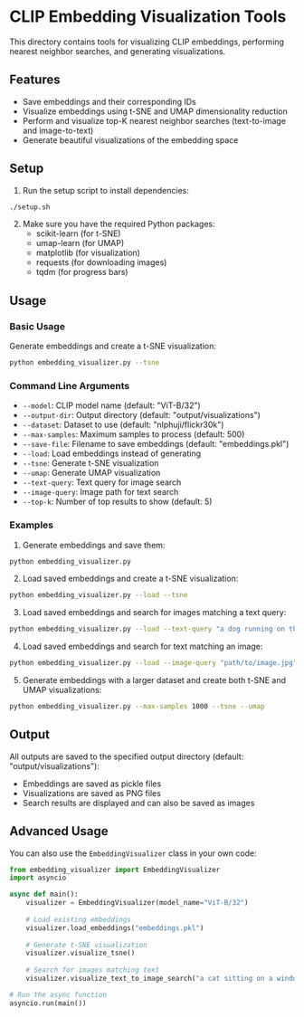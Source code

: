 # CLIP Embedding Visualization Tools

This directory contains tools for visualizing CLIP embeddings, performing nearest neighbor searches, and generating visualizations.

## Features

- Save embeddings and their corresponding IDs
- Visualize embeddings using t-SNE and UMAP dimensionality reduction
- Perform and visualize top-K nearest neighbor searches (text-to-image and image-to-text)
- Generate beautiful visualizations of the embedding space

## Setup

1. Run the setup script to install dependencies:

```bash
./setup.sh
```

2. Make sure you have the required Python packages:
   - scikit-learn (for t-SNE)
   - umap-learn (for UMAP)
   - matplotlib (for visualization)
   - requests (for downloading images)
   - tqdm (for progress bars)

## Usage

### Basic Usage

Generate embeddings and create a t-SNE visualization:

```bash
python embedding_visualizer.py --tsne
```

### Command Line Arguments

- `--model`: CLIP model name (default: "ViT-B/32")
- `--output-dir`: Output directory (default: "output/visualizations")
- `--dataset`: Dataset to use (default: "nlphuji/flickr30k")
- `--max-samples`: Maximum samples to process (default: 500)
- `--save-file`: Filename to save embeddings (default: "embeddings.pkl")
- `--load`: Load embeddings instead of generating
- `--tsne`: Generate t-SNE visualization
- `--umap`: Generate UMAP visualization
- `--text-query`: Text query for image search
- `--image-query`: Image path for text search
- `--top-k`: Number of top results to show (default: 5)

### Examples

1. Generate embeddings and save them:

```bash
python embedding_visualizer.py
```

2. Load saved embeddings and create a t-SNE visualization:

```bash
python embedding_visualizer.py --load --tsne
```

3. Load saved embeddings and search for images matching a text query:

```bash
python embedding_visualizer.py --load --text-query "a dog running on the beach" --top-k 10
```

4. Load saved embeddings and search for text matching an image:

```bash
python embedding_visualizer.py --load --image-query "path/to/image.jpg" --top-k 5
```

5. Generate embeddings with a larger dataset and create both t-SNE and UMAP visualizations:

```bash
python embedding_visualizer.py --max-samples 1000 --tsne --umap
```

## Output

All outputs are saved to the specified output directory (default: "output/visualizations"):

- Embeddings are saved as pickle files
- Visualizations are saved as PNG files
- Search results are displayed and can also be saved as images

## Advanced Usage

You can also use the `EmbeddingVisualizer` class in your own code:

```python
from embedding_visualizer import EmbeddingVisualizer
import asyncio

async def main():
    visualizer = EmbeddingVisualizer(model_name="ViT-B/32")
    
    # Load existing embeddings
    visualizer.load_embeddings("embeddings.pkl")
    
    # Generate t-SNE visualization
    visualizer.visualize_tsne()
    
    # Search for images matching text
    visualizer.visualize_text_to_image_search("a cat sitting on a window", k=5)

# Run the async function
asyncio.run(main())
``` 